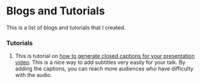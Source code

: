 # Blogs and Tutorials

This is a list of blogs and tutorials that I created. 

### Tutorials
1. This is tutorial on [how to generate closed captions for your presentation video](http://sumonbis.github.io/BlogsAndTutorials/Tutorials/adding-closed-captions-in-video-talk.pdf). This is a nice way to add subtitles very easily for your talk. By adding the captions, you can reach more audiences who have difficulty with the audio.
